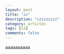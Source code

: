 ```yaml
---
layout: post
title: "zz"
description: "zzzzzzzzz"
category: articles
tags: [zz]
comments: false
---
```


aaaaaaaaaa


